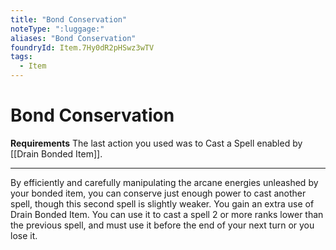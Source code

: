 ```yaml
---
title: "Bond Conservation"
noteType: ":luggage:"
aliases: "Bond Conservation"
foundryId: Item.7Hy0dR2pHSwz3wTV
tags:
  - Item
---
```


# Bond Conservation

**Requirements** The last action you used was to Cast a Spell enabled by [[Drain Bonded Item]].

* * *

By efficiently and carefully manipulating the arcane energies unleashed by your bonded item, you can conserve just enough power to cast another spell, though this second spell is slightly weaker. You gain an extra use of Drain Bonded Item. You can use it to cast a spell 2 or more ranks lower than the previous spell, and must use it before the end of your next turn or you lose it.
